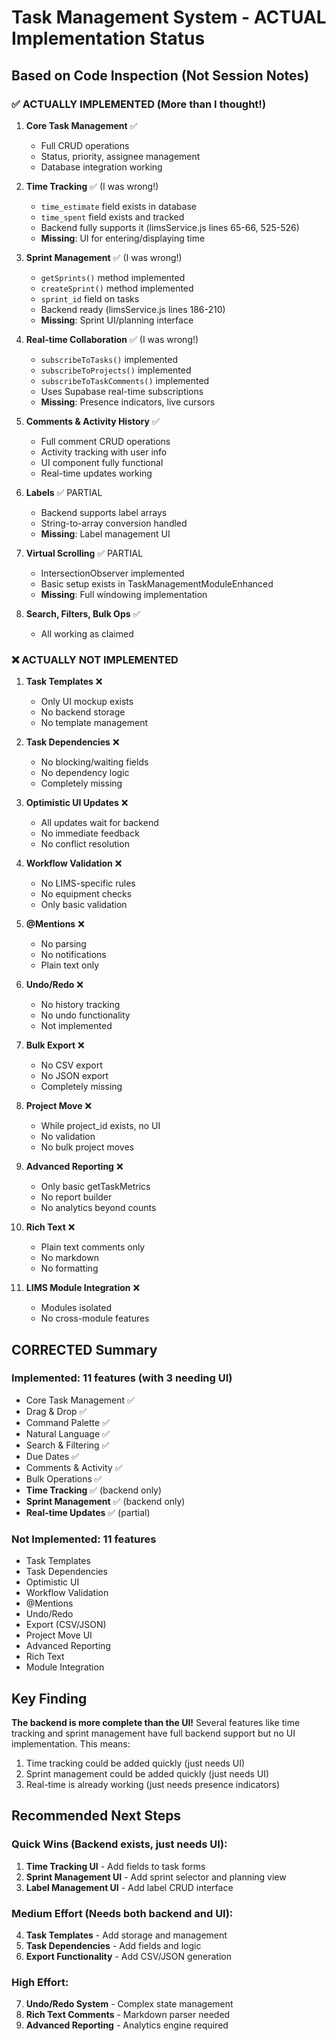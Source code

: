 # Task Management System - ACTUAL Implementation Status

## Based on Code Inspection (Not Session Notes)

### ✅ ACTUALLY IMPLEMENTED (More than I thought!)

1. **Core Task Management** ✅
   - Full CRUD operations
   - Status, priority, assignee management
   - Database integration working

2. **Time Tracking** ✅ (I was wrong!)
   - `time_estimate` field exists in database
   - `time_spent` field exists and tracked
   - Backend fully supports it (limsService.js lines 65-66, 525-526)
   - **Missing**: UI for entering/displaying time

3. **Sprint Management** ✅ (I was wrong!)
   - `getSprints()` method implemented
   - `createSprint()` method implemented  
   - `sprint_id` field on tasks
   - Backend ready (limsService.js lines 186-210)
   - **Missing**: Sprint UI/planning interface

4. **Real-time Collaboration** ✅ (I was wrong!)
   - `subscribeToTasks()` implemented
   - `subscribeToProjects()` implemented
   - `subscribeToTaskComments()` implemented
   - Uses Supabase real-time subscriptions
   - **Missing**: Presence indicators, live cursors

5. **Comments & Activity History** ✅
   - Full comment CRUD operations
   - Activity tracking with user info
   - UI component fully functional
   - Real-time updates working

6. **Labels** ✅ PARTIAL
   - Backend supports label arrays
   - String-to-array conversion handled
   - **Missing**: Label management UI

7. **Virtual Scrolling** ✅ PARTIAL
   - IntersectionObserver implemented
   - Basic setup exists in TaskManagementModuleEnhanced
   - **Missing**: Full windowing implementation

8. **Search, Filters, Bulk Ops** ✅
   - All working as claimed

### ❌ ACTUALLY NOT IMPLEMENTED

1. **Task Templates** ❌
   - Only UI mockup exists
   - No backend storage
   - No template management

2. **Task Dependencies** ❌
   - No blocking/waiting fields
   - No dependency logic
   - Completely missing

3. **Optimistic UI Updates** ❌
   - All updates wait for backend
   - No immediate feedback
   - No conflict resolution

4. **Workflow Validation** ❌
   - No LIMS-specific rules
   - No equipment checks
   - Only basic validation

5. **@Mentions** ❌
   - No parsing
   - No notifications
   - Plain text only

6. **Undo/Redo** ❌
   - No history tracking
   - No undo functionality
   - Not implemented

7. **Bulk Export** ❌
   - No CSV export
   - No JSON export
   - Completely missing

8. **Project Move** ❌
   - While project_id exists, no UI
   - No validation
   - No bulk project moves

9. **Advanced Reporting** ❌
   - Only basic getTaskMetrics
   - No report builder
   - No analytics beyond counts

10. **Rich Text** ❌
    - Plain text comments only
    - No markdown
    - No formatting

11. **LIMS Module Integration** ❌
    - Modules isolated
    - No cross-module features

## CORRECTED Summary

### Implemented: 11 features (with 3 needing UI)
- Core Task Management ✅
- Drag & Drop ✅
- Command Palette ✅
- Natural Language ✅
- Search & Filtering ✅
- Due Dates ✅
- Comments & Activity ✅
- Bulk Operations ✅
- **Time Tracking** ✅ (backend only)
- **Sprint Management** ✅ (backend only)
- **Real-time Updates** ✅ (partial)

### Not Implemented: 11 features
- Task Templates
- Task Dependencies
- Optimistic UI
- Workflow Validation
- @Mentions
- Undo/Redo
- Export (CSV/JSON)
- Project Move UI
- Advanced Reporting
- Rich Text
- Module Integration

## Key Finding
**The backend is more complete than the UI!** Several features like time tracking and sprint management have full backend support but no UI implementation. This means:

1. Time tracking could be added quickly (just needs UI)
2. Sprint management could be added quickly (just needs UI)
3. Real-time is already working (just needs presence indicators)

## Recommended Next Steps

### Quick Wins (Backend exists, just needs UI):
1. **Time Tracking UI** - Add fields to task forms
2. **Sprint Management UI** - Add sprint selector and planning view
3. **Label Management UI** - Add label CRUD interface

### Medium Effort (Needs both backend and UI):
4. **Task Templates** - Add storage and management
5. **Task Dependencies** - Add fields and logic
6. **Export Functionality** - Add CSV/JSON generation

### High Effort:
7. **Undo/Redo System** - Complex state management
8. **Rich Text Comments** - Markdown parser needed
9. **Advanced Reporting** - Analytics engine required